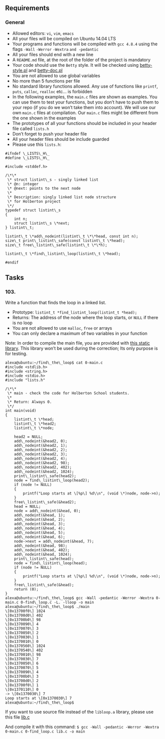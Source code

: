 ## Requirements

### General

- Allowed editors: `vi`, `vim`, `emacs`
- All your files will be compiled on Ubuntu 14.04 LTS
- Your programs and functions will be compiled with `gcc 4.8.4` using the flags `-Wall` `-Werror` `-Wextra` `and -pedantic`
- All your files should end with a new line
- A `README.md` file, at the root of the folder of the project is mandatory
- Your code should use the `Betty` style. It will be checked using [betty-style.pl](https://github.com/hs-hq/Betty/blob/master/betty-style.pl "betty-style.pl") and [betty-doc.pl](https://github.com/hs-hq/Betty/blob/master/betty-doc.pl "betty-doc.pl")
- You are not allowed to use global variables
- No more than 5 functions per file
- No standard library functions allowed. Any use of functions like `printf`, `puts`, `calloc`, `realloc` etc… is forbidden
- In the following examples, the `main.c` files are shown as examples. You can use them to test your functions, but you don’t have to push them to your repo (if you do we won’t take them into account). We will use our own `main.c` files at compilation. Our `main.c` files might be different from the one shown in the examples
- The prototypes of all your functions should be included in your header file called `lists.h`
- Don’t forget to push your header file
- All your header files should be include guarded
- Please use this `lists.h`:

```
#ifndef \_LISTS\_H\_
#define \_LISTS\_H\_

#include <stddef.h>

/\*\*
 \* struct listint\_s - singly linked list
 \* @n: integer
 \* @next: points to the next node
 \*
 \* Description: singly linked list node structure
 \* for Holberton project
 \*/
typedef struct listint\_s
{
    int n;
    struct listint\_s \*next;
} listint\_t;

listint\_t \*add\_nodeint(listint\_t \*\*head, const int n);
size\_t print\_listint\_safe(const listint\_t \*head);
size\_t free\_listint\_safe(listint\_t \*\*h);

listint\_t \*find\_listint\_loop(listint\_t \*head);

#endif
```

## Tasks

### 103.

Write a function that finds the loop in a linked list.

- Prototype: `listint_t *find_listint_loop(listint_t *head);`
- Returns: The address of the node where the loop starts, or `NULL` if there is no loop
- You are not allowed to use `malloc`, `free` or arrays
- You can only declare a maximum of two variables in your function

Note: In order to compile the main file, you are provided with [this static library](https://s3.eu-west-3.amazonaws.com/hbtn.intranet.project.files/interviews/472/libloop.a "this static library"). This library won’t be used during the correction; Its only purpose is for testing.

```
alexa@ubuntu:~/find\_the\_loop$ cat 0-main.c
#include <stdlib.h>
#include <string.h>
#include <stdio.h>
#include "lists.h"

/\*\*
 \* main - check the code for Holberton School students.
 \*
 \* Return: Always 0.
 \*/
int main(void)
{
    listint\_t \*head;
    listint\_t \*head2;
    listint\_t \*node;

    head2 = NULL;
    add\_nodeint(&head2, 0);
    add\_nodeint(&head2, 1);
    add\_nodeint(&head2, 2);
    add\_nodeint(&head2, 3);
    add\_nodeint(&head2, 4);
    add\_nodeint(&head2, 98);
    add\_nodeint(&head2, 402);
    add\_nodeint(&head2, 1024);
    print\_listint\_safe(head2);
    node = find\_listint\_loop(head2);
    if (node != NULL)
    {
        printf("Loop starts at \[%p\] %d\\n", (void \*)node, node->n);
    }
    free\_listint\_safe(&head2);
    head = NULL;
    node = add\_nodeint(&head, 0);
    add\_nodeint(&head, 1);
    add\_nodeint(&head, 2);
    add\_nodeint(&head, 3);
    add\_nodeint(&head, 4);
    add\_nodeint(&head, 5);
    add\_nodeint(&head, 6);
    node->next = add\_nodeint(&head, 7);
    add\_nodeint(&head, 98);
    add\_nodeint(&head, 402);
    add\_nodeint(&head, 1024);
    print\_listint\_safe(head);
    node = find\_listint\_loop(head);
    if (node != NULL)
    {
        printf("Loop starts at \[%p\] %d\\n", (void \*)node, node->n);
    }
    free\_listint\_safe(&head);
    return (0);
}
alexa@ubuntu:~/find\_the\_loop$ gcc -Wall -pedantic -Werror -Wextra 0-main.c 0-find\_loop.c -L. -lloop -o main
alexa@ubuntu:~/find\_the\_loop$ ./main
\[0x13700f0\] 1024
\[0x13700d0\] 402
\[0x13700b0\] 98
\[0x1370090\] 4
\[0x1370070\] 3
\[0x1370050\] 2
\[0x1370030\] 1
\[0x1370010\] 0
\[0x1370560\] 1024
\[0x1370540\] 402
\[0x1370010\] 98
\[0x1370030\] 7
\[0x1370050\] 6
\[0x1370070\] 5
\[0x1370090\] 4
\[0x13700b0\] 3
\[0x13700d0\] 2
\[0x13700f0\] 1
\[0x1370110\] 0
-> \[0x1370030\] 7
Loop starts at \[0x1370030\] 7
alexa@ubuntu:~/find\_the\_loop$
```

If you want to use source file instead of the `libloop.a` library, please use this file [lib.c](https://s3.eu-west-3.amazonaws.com/hbtn.intranet/uploads/text/2021/1/79eebf4f9215073644b8cd766a88c8a3f3a0fd88.c?X-Amz-Algorithm=AWS4-HMAC-SHA256&X-Amz-Credential=AKIA4MYA5JM5DUTZGMZG%2F20250725%2Feu-west-3%2Fs3%2Faws4_request&X-Amz-Date=20250725T113605Z&X-Amz-Expires=345600&X-Amz-SignedHeaders=host&X-Amz-Signature=d861c85040d5f4d48b162313abd6ec3c9cc00be9f743688da08f55d0158bc71d "lib.c")

And compile it with this command: `$ gcc -Wall -pedantic -Werror -Wextra 0-main.c 0-find_loop.c lib.c -o main`

